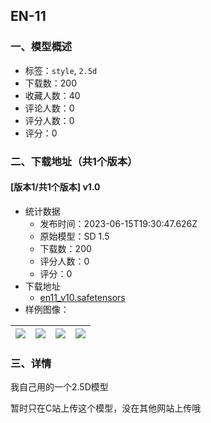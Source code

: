 ## EN-11
### 一、模型概述

- 标签：`style`, `2.5d`
- 下载数：200
- 收藏人数：40
- 评论人数：0
- 评分人数：0
- 评分：0

### 二、下载地址（共1个版本）

#### [版本1/共1个版本] v1.0

- 统计数据
  - 发布时间：2023-06-15T19:30:47.626Z
  - 原始模型：SD 1.5
  - 下载数：200
  - 评分人数：0
  - 评分：0
- 下载地址
  - [en11_v10.safetensors](https://civitai.com/api/download/models/96798)
- 样例图像：

| <img src="https://image.civitai.com/xG1nkqKTMzGDvpLrqFT7WA/dd24057b-bee7-489d-ba0d-fceb365ecad9/width=450/1158370.jpeg" /> | <img src="https://image.civitai.com/xG1nkqKTMzGDvpLrqFT7WA/11750ecf-c4c2-48bf-891c-472f6152c5e9/width=450/1158267.jpeg" /> | <img src="https://image.civitai.com/xG1nkqKTMzGDvpLrqFT7WA/63142fb5-6bdd-4c9f-aeca-b7b0584e010f/width=450/1158268.jpeg" /> | <img src="https://image.civitai.com/xG1nkqKTMzGDvpLrqFT7WA/498d5e7d-f95c-40bb-a3b4-88068d6efbbf/width=450/1158273.jpeg" /> |
| ---- | ---- | ---- | ---- |


### 三、详情
<p>我自己用的一个2.5D模型</p><p></p><p>暂时只在C站上传这个模型，没在其他网站上传哦</p>